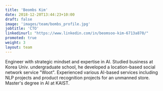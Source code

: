 ```yaml
---
title: 'Beombs Kim'
date: 2018-12-20T13:44:23+10:00
draft: false
image: 'images/team/bombs_profile.jpg'
jobtitle: 'CTO'
linkedinurl: "https://www.linkedin.com/in/beomsoo-kim-6713a870/"
promoted: true
weight: 3
layout: team
---
```


Engineer with strategic mindset and expertise in AI. Studied business at Korea Univ. undergraduate school, he developed a location-based social network service "Woot". Experienced various AI-based services including NLP projects and product recognition projects for an unmanned store. Master's degree in AI at KAIST.
